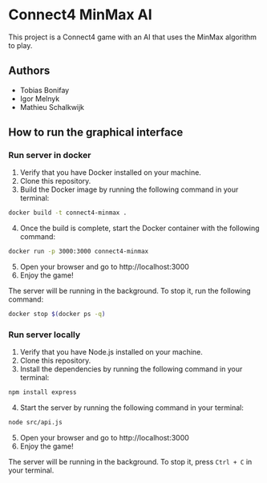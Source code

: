 # Connect4 MinMax AI
This project is a Connect4 game with an AI that uses the MinMax algorithm to play.
## Authors
- Tobias Bonifay
- Igor Melnyk
- Mathieu Schalkwijk

## How to run the graphical interface

### Run server in docker

1. Verify that you have Docker installed on your machine.
2. Clone this repository.
3. Build the Docker image by running the following command in your terminal:
```bash
docker build -t connect4-minmax .
```
4. Once the build is complete, start the Docker container with the following command:
```bash
docker run -p 3000:3000 connect4-minmax
```
5. Open your browser and go to http://localhost:3000
6. Enjoy the game!

The server will be running in the background. To stop it, run the following command:
```bash
docker stop $(docker ps -q)
```

### Run server locally
1. Verify that you have Node.js installed on your machine.
2. Clone this repository.
3. Install the dependencies by running the following command in your terminal:
```bash
npm install express
```
4. Start the server by running the following command in your terminal:
```bash
node src/api.js
```
5. Open your browser and go to http://localhost:3000
6. Enjoy the game!

The server will be running in the background. To stop it, press `Ctrl + C` in your terminal.
